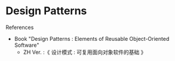# Design Patterns

References

- Book "Design Patterns : Elements of Reusable Object-Oriented Software"
    - ZH Ver. :《 设计模式 : 可复用面向对象软件的基础 》
